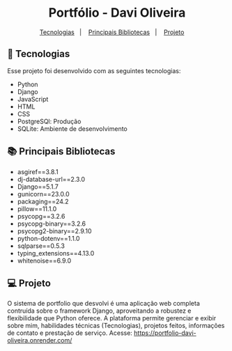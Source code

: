 <h1 align="center">Portfólio - Davi Oliveira</h1>

<p align="center">
  <a href="#-tecnologias">Tecnologias</a>&nbsp;&nbsp;&nbsp;|&nbsp;&nbsp;&nbsp;
  <a href="#-principais-bibliotecas">Principais Bibliotecas</a>&nbsp;&nbsp;&nbsp;|&nbsp;&nbsp;&nbsp;
  <a href="#-projeto">Projeto</a>&nbsp;&nbsp;&nbsp;&nbsp;&nbsp;&nbsp;
</p>

## 🚀 Tecnologias

Esse projeto foi desenvolvido com as seguintes tecnologias:

- Python
- Django
- JavaScript
- HTML
- CSS
- PostgreSQl: Produção
- SQLite: Ambiente de desenvolvimento


## 📚 Principais Bibliotecas

- asgiref==3.8.1
- dj-database-url==2.3.0
- Django==5.1.7
- gunicorn==23.0.0
- packaging==24.2
- pillow==11.1.0
- psycopg==3.2.6
- psycopg-binary==3.2.6
- psycopg2-binary==2.9.10
- python-dotenv==1.1.0
- sqlparse==0.5.3
- typing_extensions==4.13.0
- whitenoise==6.9.0

## 💻 Projeto

  O sistema de portfolio que desvolvi é uma aplicação web completa contruída sobre o framework Django, aproveitando a robustez e flexibilidade que Python oferece. A plataforma permite gerenciar e exibir sobre mim, habilidades técnicas (Tecnologias), projetos feitos, informações de contato e prestação de serviço. Acesse: https://portfolio-davi-oliveira.onrender.com/